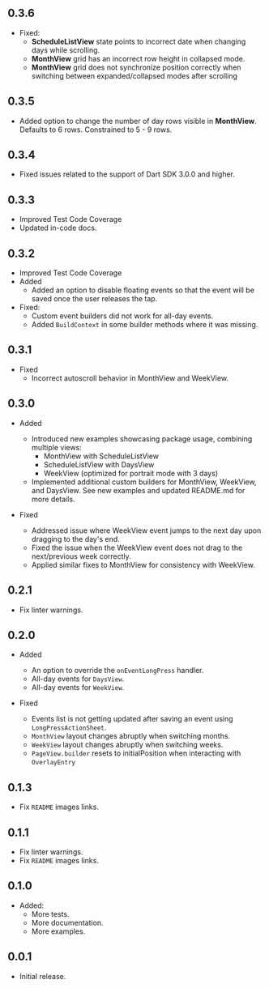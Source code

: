 ## 0.3.6

- Fixed:
  - **ScheduleListView** state points to incorrect date when changing days while scrolling.
  - **MonthView** grid has an incorrect row height in collapsed mode.
  - **MonthView** grid does not synchronize position correctly when switching between expanded/collapsed modes after scrolling
## 0.3.5

- Added option to change the number of day rows visible in **MonthView**. Defaults to 6 rows.
  Constrained to 5 - 9 rows.

## 0.3.4

- Fixed issues related to the support of Dart SDK 3.0.0 and higher.

## 0.3.3

- Improved Test Code Coverage
- Updated in-code docs.

## 0.3.2

- Improved Test Code Coverage
- Added
    * Added an option to disable floating events so that the event will be saved once the user
      releases the tap.
- Fixed:
    * Custom event builders did not work for all-day events.
    * Added `BuildContext` in some builder methods where it was missing.

## 0.3.1

- Fixed
    * Incorrect autoscroll behavior in MonthView and WeekView.

## 0.3.0

- Added

    * Introduced new examples showcasing package usage, combining multiple views:
        * MonthView with ScheduleListView
        * ScheduleListView with DaysView
        * WeekView (optimized for portrait mode with 3 days)
    * Implemented additional custom builders for MonthView, WeekView, and DaysView. See new examples
      and updated README.md for more details.

- Fixed

    * Addressed issue where WeekView event jumps to the next day upon dragging to the day's end.
    * Fixed the issue when the WeekView event does not drag to the next/previous week correctly.
    * Applied similar fixes to MonthView for consistency with WeekView.

## 0.2.1

* Fix linter warnings.

## 0.2.0

- Added
    * An option to override the `onEventLongPress` handler.
    * All-day events for `DaysView`.
    * All-day events for `WeekView`.

- Fixed
    * Events list is not getting updated after saving an event using `LongPressActionSheet`.
    * `MonthView` layout changes abruptly when switching months.
    * `WeekView` layout changes abruptly when switching weeks.
    * `PageView.builder` resets to initialPosition when interacting with `OverlayEntry`

## 0.1.3

* Fix `README` images links.

## 0.1.1

* Fix linter warnings.
* Fix `README` images links.

## 0.1.0

- Added:
    * More tests.
    * More documentation.
    * More examples.

## 0.0.1

* Initial release.

